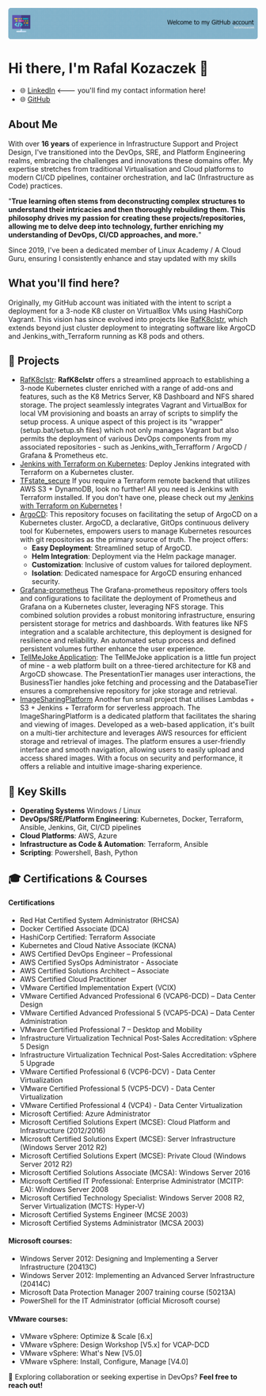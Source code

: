 ![Header](./github-header-image2.png)

# Hi there, I'm Rafal Kozaczek 👋

- 🌐 [LinkedIn](https://www.linkedin.com/in/rafalkozaczek/) <--- you'll find my contact information here!
- 🌐 [GitHub](https://github.com/kozraf)

## About Me

With over **16 years** of experience in Infrastructure Support and Project Design, I've transitioned into the DevOps, SRE, and Platform Engineering realms, 
embracing the challenges and innovations these domains offer. 
My expertise stretches from traditional Virtualisation and Cloud platforms to modern CI/CD pipelines, 
container orchestration, and IaC (Infrastructure as Code) practices.

"**True learning often stems from deconstructing complex structures to understand their intricacies and then thoroughly rebuilding them. 
This philosophy drives my passion for creating these projects/repositories, allowing me to delve deep into technology, further enriching my understanding of DevOps, CI/CD approaches, and more.**"


Since 2019, I've been a dedicated member of Linux Academy / A Cloud Guru, ensuring I consistently enhance and stay updated with my skills

## What you'll find here?

Originally, my GitHub account was initiated with the intent to script a deployment for a 3-node K8 cluster on VirtualBox VMs using HashiCorp Vagrant. 
This vision has since evolved into projects like [RafK8clstr](https://github.com/kozraf/RafK8clstr), 
which extends beyond just cluster deployment to integrating software like ArgoCD and Jenkins_with_Terraform running as K8 pods and others. 

## 🔭 Projects

- [RafK8clstr](#): **RafK8clstr** offers a streamlined approach to establishing a 3-node Kubernetes cluster enriched with a range of add-ons
and features, such as the K8 Metrics Server, K8 Dashboard and NFS shared storage. 
The project seamlessly integrates Vagrant and VirtualBox for local VM provisioning and boasts an array of scripts to simplify the setup process.
A unique aspect of this project is its "wrapper" (setup.bat/setup.sh files) which not only manages Vagrant but also permits the deployment of various 
DevOps components from my associated repositories - such as Jenkins_with_Terrafform / ArgoCD / Grafana & Prometheus etc.
- [Jenkins with Terraform on Kubernetes](https://github.com/kozraf/Jenkins_with_TF): Deploy Jenkins integrated with Terraform on a Kubernetes cluster.
- [TFstate_secure](https://github.com/kozraf/TFstate_secure) If you require a Terraform remote backend that utilizes AWS S3 + DynamoDB, look no further! All you need is Jenkins with Terraform installed. If you don't have one, please check out my [Jenkins with Terraform on Kubernetes](https://github.com/kozraf/Jenkins_with_TF) !
- [ArgoCD](https://github.com/kozraf/ArgoCD): This repository focuses on facilitating the setup of ArgoCD on a Kubernetes cluster. ArgoCD, a declarative, GitOps continuous delivery tool for Kubernetes, empowers users to manage Kubernetes resources with git repositories as the primary source of truth. The project offers:
  - **Easy Deployment**: Streamlined setup of ArgoCD.
  - **Helm Integration**: Deployment via the Helm package manager.
  - **Customization**: Inclusive of custom values for tailored deployment.
  - **Isolation**: Dedicated namespace for ArgoCD ensuring enhanced security.
- [Grafana-prometheus](https://github.com/kozraf/Grafana-prometheus) The Grafana-prometheus repository offers tools and configurations to facilitate the deployment of Prometheus and Grafana on a Kubernetes cluster, 
leveraging NFS storage. This combined solution provides a robust monitoring infrastructure, 
ensuring persistent storage for metrics and dashboards. With features like NFS integration and a scalable architecture, 
this deployment is designed for resilience and reliability. 
An automated setup process and defined persistent volumes further enhance the user experience.
- [TellMeJoke Application](https://github.com/kozraf/TellMeJoke): The TellMeJoke application is a little fun project of mine - a web platform built on a three-tiered architecture for K8 and ArgoCD showcase. 
The PresentationTier manages user interactions, the BusinessTier handles joke fetching and processing
and the DatabaseTier ensures a comprehensive repository for joke storage and retrieval. 
- [ImageSharingPlatform](https://github.com/kozraf/ImageSharingPlatform) Another fun small project that utilises Lambdas + S3 + Jenkins + Terraform for serverless approach. The ImageSharingPlatform is a dedicated platform that facilitates the sharing and viewing of images. 
Developed as a web-based application, it's built on a multi-tier architecture and leverages AWS resources for efficient storage and retrieval 
of images. The platform ensures a user-friendly interface and smooth navigation, allowing users to easily upload and access shared images. 
With a focus on security and performance, it offers a reliable and intuitive image-sharing experience.


## 🔧 Key Skills

- **Operating Systems** Windows / Linux
- **DevOps/SRE/Platform Engineering**: Kubernetes, Docker, Terraform, Ansible, Jenkins, Git, CI/CD pipelines
- **Cloud Platforms**: AWS, Azure
- **Infrastructure as Code & Automation**: Terraform, Ansible 
- **Scripting**: Powershell, Bash, Python

## 🎓 Certifications & Courses

#### Certifications
- Red Hat Certified System Administrator (RHCSA)
- Docker Certified Associate (DCA)
- HashiCorp Certified: Terraform Associate
- Kubernetes and Cloud Native Associate (KCNA)
- AWS Certified DevOps Engineer – Professional
- AWS Certified SysOps Administrator - Associate
- AWS Certified Solutions Architect – Associate
- AWS Certified Cloud Practitioner
- VMware Certified Implementation Expert (VCIX)
- VMware Certified Advanced Professional 6 (VCAP6-DCD) – Data Center Design
- VMware Certified Advanced Professional 5 (VCAP5-DCA) – Data Center Administration
- VMware Certified Professional 7 – Desktop and Mobility
- Infrastructure Virtualization Technical Post-Sales Accreditation: vSphere 5 Design
- Infrastructure Virtualization Technical Post-Sales Accreditation: vSphere 5 Upgrade
- VMware Certified Professional 6 (VCP6-DCV) - Data Center Virtualization
- VMware Certified Professional 5 (VCP5-DCV) - Data Center Virtualization
- VMware Certified Professional 4 (VCP4) - Data Center Virtualization
- Microsoft Certified: Azure Administrator
- Microsoft Certified Solutions Expert (MCSE): Cloud Platform and Infrastructure (2012/2016)
- Microsoft Certified Solutions Expert (MCSE): Server Infrastructure (Windows Server 2012 R2)
- Microsoft Certified Solutions Expert (MCSE): Private Cloud (Windows Server 2012 R2)
- Microsoft Certified Solutions Associate (MCSA): Windows Server 2016
- Microsoft Certified IT Professional: Enterprise Administrator (MCITP: EA): Windows Server 2008
- Microsoft Certified Technology Specialist: Windows Server 2008 R2, Server Virtualization (MCTS: Hyper-V)
- Microsoft Certified Systems Engineer (MCSE 2003)
- Microsoft Certified Systems Administrator (MCSA 2003)
#### Microsoft courses:
- Windows Server 2012: Designing and Implementing a Server Infrastructure (20413C)
- Windows Server 2012: Implementing an Advanced Server Infrastructure (20414C)
- Microsoft Data Protection Manager 2007 training course (50213A)
- PowerShell for the IT Administrator (official Microsoft course)
####  VMware courses:
- VMware vSphere: Optimize & Scale [6.x]
- VMware vSphere: Design Workshop [V5.x] for VCAP-DCD
- VMware vSphere: What's New [V5.0]
- VMware vSphere: Install, Configure, Manage [V4.0]     

💼 Exploring collaboration or seeking expertise in DevOps? **Feel free to reach out!**

<!--
**kozraf/kozraf** is a ✨ _special_ ✨ repository because its `README.md` (this file) appears on your GitHub profile.

Here are some ideas to get you started:

- 🔭 I’m currently working on ...
- 🌱 I’m currently learning ...
- 👯 I’m looking to collaborate on ...
- 🤔 I’m looking for help with ...
- 💬 Ask me about ...
- 📫 How to reach me: ...
- 😄 Pronouns: ...
- ⚡ Fun fact: ...
-->
